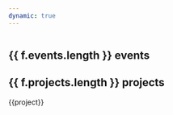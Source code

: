 ```yaml
---
dynamic: true
---
```


<script setup>
import EventCard from '../../events/EventCard.vue'
import ProjectCard from '../../projects/ProjectCard.vue'
import { useData } from 'vitepress'
import { computed } from 'vue'
const { params, frontmatter: f } = useData()
</script>

<youtube-embed v-if="f?.youtube_video" :video="f.youtube_video"></youtube-embed>

<img class="max-w-150" :src="`https://db.chromatone.center/assets/${f?.logo}/`" />

<!-- @content -->

<h2 v-if="f.events.length>0"> {{ f.events.length }} events </h2>

<div class="m-4 flex flex-col gap-8">
  <EventCard v-for="event in f.events" :key="event.id" v-bind="event" />
</div>

<h2 v-if="f.projects.length>0"> {{ f.projects.length }} projects </h2>

<div class="flex flex-col gap-4 mx-4">
<ProjectCard v-for="project in f?.projects" :key="project" v-bind="project?.projects_id"  >{{project}}</ProjectCard>
</div>
